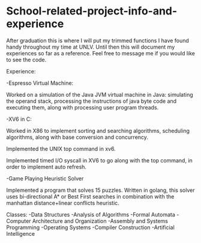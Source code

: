 # School-related-project-info-and-experience

After graduation this is where I will put my trimmed functions I have found handy throughout my time at UNLV.
Until then this will document my experiences so far as a reference. Feel free to message me if you would like to see the code.

Experience:

-Espresso Virtual Machine:

Worked on a simulation of the Java JVM virtual machine in Java: simulating the operand stack, processing the instructions of java byte code and executing them, along with processing user program threads.

-XV6 in C:

Worked in X86 to implement sorting and searching algorithms, scheduling algorithms, along with base conversion and concurrency.

Implemented the UNIX top command in xv6.

Implemented timed I/O syscall in XV6 to go along with the top command, in order to implement auto refresh.

-Game Playing Heuristic Solver

Implemented a program that solves 15 puzzles. Written in golang, this solver uses bi-directional A* or Best First searches in combination with the manhattan distance+linear conflicts heuristic.

Classes:
-Data Structures
-Analysis of Algorithms
-Formal Automata
-Computer Architecture and Organization
-Assembly and Systems Programming
-Operating Systems
-Compiler Construction
-Artificial Intelligence
